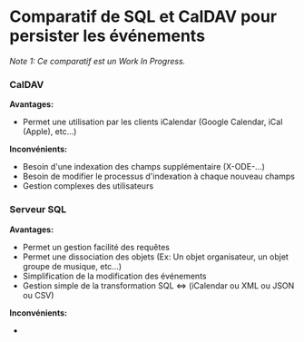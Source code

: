 Comparatif de SQL et CalDAV pour persister les événements
============================================================


*Note 1: Ce comparatif est un Work In Progress.*


### CalDAV


**Avantages:**

* Permet une utilisation par les clients iCalendar (Google Calendar, iCal (Apple), etc...)


**Inconvénients:**

* Besoin d'une indexation des champs supplémentaire (X-ODE-...)
* Besoin de modifier le processus d'indexation à chaque nouveau champs
* Gestion complexes des utilisateurs


### Serveur SQL


**Avantages:**

* Permet un gestion facilité des requêtes
* Permet une dissociation des objets (Ex: Un objet organisateur, un objet groupe de musique, etc...)
* Simplification de la modification des événements
* Gestion simple de la transformation SQL <=> (iCalendar ou XML ou JSON ou CSV)


**Inconvénients:**

* 